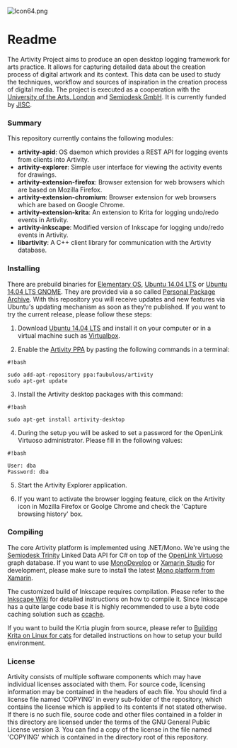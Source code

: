 ![Icon64.png](https://bitbucket.org/repo/nybqaa/images/4039620649-Icon64.png)

# Readme #

The Artivity Project aims to produce an open desktop logging framework for arts practice. It allows for capturing detailed data about the creation process of digital artwork and its context. This data can be used to study the techniques, workflow and sources of inspiration in the creation process of digital media. The project is executed as a cooperation with the [University of the Arts, London](http://www.arts.ac.uk) and [Semiodesk GmbH](http://www.semiodesk.com). It is currently funded by [JISC](http://www.jisc.ac.uk).

### Summary ###

This repository currently contains the following modules:

* **artivity-apid**: OS daemon which provides a REST API for logging events from clients into Artivity.
* **artivity-explorer**: Simple user interface for viewing the activity events for drawings.
* **artivity-extension-firefox**: Browser extension for web browsers which are based on Mozilla Firefox.
* **artivity-extension-chromium**: Browser extension for web browsers which are based on Google Chrome.
* **artivity-extension-krita**: An extension to Krita for logging undo/redo events in Artivity.
* **artivity-inkscape**: Modified version of Inkscape for logging undo/redo events in Artivity.
* **libartivity**: A C++ client library for communication with the Artivity database.

### Installing ###

There are prebuild binaries for [Elementary OS](http://elementary.io/), [Ubuntu 14.04 LTS](http://www.ubuntu.com/) or [Ubuntu 14.04 LTS GNOME](http://cdimage.ubuntu.com/ubuntu-gnome/releases/14.04/release/). They are provided via a so called [Personal Package Archive](http://wiki.ubuntuusers.de/Launchpad/PPA). With this repository you will receive updates and new features via Ubuntu's updating mechanism as soon as they're published. If you want to try the current release, please follow these steps:

1) Download [Ubuntu 14.04 LTS](http://releases.ubuntu.com/14.04/) and install it on your computer or in a virtual machine such as [Virtualbox](https://www.virtualbox.org).

2) Enable the [Artivity PPA](https://launchpad.net/~faubulous/+archive/ubuntu/artivity) by pasting the following commands in a terminal:
```
#!bash

sudo add-apt-repository ppa:faubulous/artivity
sudo apt-get update
```

3) Install the Artivity desktop packages with this command:
```
#!bash

sudo apt-get install artivity-desktop
```

4) During the setup you will be asked to set a password for the OpenLink Virtuoso administrator. Please fill in the following values:
```
#!bash

User: dba
Password: dba
```
5) Start the Artivity Explorer application.

6) If you want to activate the browser logging feature, click on the Artivity icon in Mozilla Firefox or Goolge Chrome and check the 'Capture browsing history' box.

### Compiling ###
The core Artivity platform is implemented using .NET/Mono. We're using the [Semiodesk Trinity](http://www.semiodesk.com/products/trinity) Linked Data API for C# on top of the [OpenLink Virtuoso](https://github.com/openlink/virtuoso-opensource) graph database. If you want to use [MonoDevelop](http://www.monodevelop.com) or [Xamarin Studio](https://xamarin.com/studio) for development, please make sure to install the latest [Mono platform from Xamarin](http://www.mono-project.com/download/).

The customized build of Inkscape requires compilation. Please refer to the [Inkscape Wiki](http://wiki.inkscape.org/wiki/index.php/Compiling_Inkscape) 
for detailed instructions on how to compile it. Since Inkscape has a quite large code base it is 
highly recommended to use a byte code caching solution such as [ccache](https://ccache.samba.org).

If you want to build the Krtia plugin from source, please refer to [Building Krita on Linux for cats](http://www.davidrevoy.com/article193/guide-building-krita-on-linux-for-cats) 
for detailed instructions on how to setup your build environment.

### License ###
Artivity consists of multiple software components which may have individual licenses associated with them. For source code, licensing information may be contained in the headers of each file. You should find a license file named 'COPYING' in every sub-folder of the repository, which contains the license which is applied to its contents if not stated otherwise. If there is no such file, source code and other files contained in a folder in this directory are licensed under the terms of the GNU General Public License version 3. You can find a copy of the license in the file named 'COPYING' which is contained in the directory root of this repository.